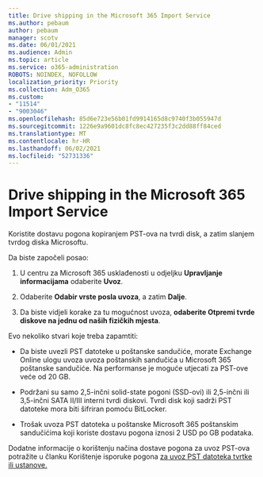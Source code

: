 ```yaml
---
title: Drive shipping in the Microsoft 365 Import Service
ms.author: pebaum
author: pebaum
manager: scotv
ms.date: 06/01/2021
ms.audience: Admin
ms.topic: article
ms.service: o365-administration
ROBOTS: NOINDEX, NOFOLLOW
localization_priority: Priority
ms.collection: Adm_O365
ms.custom:
- "11514"
- "9003046"
ms.openlocfilehash: 85d6e723e56b01fd9914165d8c9740f3b055947d
ms.sourcegitcommit: 1226e9a9601dc8fc8ec427235f3c2dd88ff84ced
ms.translationtype: MT
ms.contentlocale: hr-HR
ms.lasthandoff: 06/02/2021
ms.locfileid: "52731336"
---
```

# <a name="drive-shipping-in-the-microsoft-365-import-service"></a>Drive shipping in the Microsoft 365 Import Service

Koristite dostavu pogona kopiranjem PST-ova na tvrdi disk, a zatim slanjem tvrdog diska Microsoftu.

Da biste započeli posao:

1. U centru za Microsoft 365 usklađenosti u odjeljku **Upravljanje informacijama** odaberite **Uvoz**.

1. Odaberite **Odabir vrste posla uvoza**, a zatim **Dalje**.

1. Da biste vidjeli korake za tu mogućnost uvoza, **odaberite Otpremi tvrde diskove na jednu od naših fizičkih mjesta**.

Evo nekoliko stvari koje treba zapamtiti:

- Da biste uvezli PST datoteke u poštanske sandučiće, morate Exchange Online ulogu uvoza uvoza poštanskih sandučića u Microsoft 365 poštanske sandučiće.
Na performanse je moguće utjecati za PST-ove veće od 20 GB.

- Podržani su samo 2,5-inčni solid-state pogoni (SSD-ovi) ili 2,5-inčni ili 3,5-inčni SATA II/III interni tvrdi diskovi.
Tvrdi disk koji sadrži PST datoteke mora biti šifriran pomoću BitLocker.

- Trošak uvoza PST datoteka u poštanske Microsoft 365 poštanskim sandučićima koji koriste dostavu pogona iznosi 2 USD po GB podataka.

Dodatne informacije o korištenju načina dostave pogona za uvoz PST-ova potražite u članku Korištenje isporuke pogona [za uvoz PST datoteka tvrtke ili ustanove.](/microsoft-365/compliance/use-drive-shipping-to-import-pst-files-to-office-365)